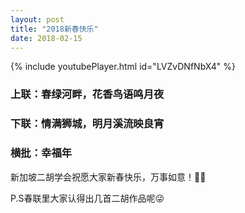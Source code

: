 ```yaml
---
layout: post
title: "2018新春快乐"
date: 2018-02-15
---
```

{% include youtubePlayer.html id="LVZvDNfNbX4" %}
<!--more-->
### 上联：春绿河畔，花香鸟语鸣月夜

### 下联：情满狮城，明月溪流映良宵

### 横批：幸福年

新加坡二胡学会祝愿大家新春快乐，万事如意！🎊🎉

P.S春联里大家认得出几首二胡作品呢😜
